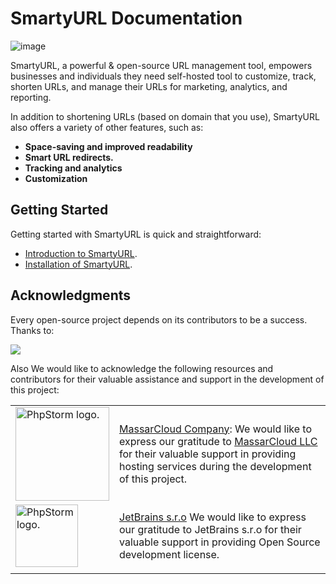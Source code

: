 # SmartyURL Documentation

![image](https://github.com/Extendy/SmartyURL/assets/162535/2d08c064-89e6-4d87-9bbc-067e3168c0ea)

SmartyURL, a powerful & open-source URL management tool, empowers businesses and individuals they need self-hosted tool to customize, track, shorten URLs, and manage their URLs for marketing, analytics, and reporting.

In addition to shortening URLs (based on domain that you use), SmartyURL also offers a variety of other features, such as:

* **Space-saving and improved readability**
* **Smart URL redirects.**
* **Tracking and analytics**
* **Customization**

## Getting Started
Getting started with SmartyURL is quick and straightforward:

* [Introduction to SmartyURL](introduction.md).
* [Installation of SmartyURL](developers.md).

## Acknowledgments

Every open-source project depends on its contributors to be a success. Thanks to:

<a href="https://github.com/extendy/smartyurl/graphs/contributors">
<img src="https://contrib.rocks/image?repo=extendy/smartyurl" />
</a>

Also We would like to acknowledge the following resources and contributors for their valuable assistance and support in the development of this project:

|   | |
| ------------- | ------------- |
| <img width="150" src="https://d1z6v8w317q2lf.cloudfront.net/misc/cdn1/img/massarcloud_logo_rectangle_336x106px.png" alt="PhpStorm logo."> | [MassarCloud Company](https://massarcloud.sa): We would like to express our gratitude to [MassarCloud LLC](https://massarcloud.sa) for their valuable support in providing hosting services during the development of this project.  |
| <img width="100" src="https://resources.jetbrains.com/storage/products/company/brand/logos/PhpStorm_icon.svg" alt="PhpStorm logo.">  | [JetBrains s.r.o](https://jb.gg/OpenSourceSupport) We would like to express our gratitude to JetBrains s.r.o for their valuable support in providing Open Source development license.  |
|   | |
